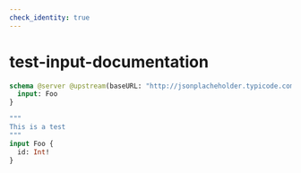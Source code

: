 ```yaml
---
check_identity: true
---
```


# test-input-documentation

```graphql @server
schema @server @upstream(baseURL: "http://jsonplacheholder.typicode.com") {
  input: Foo
}

"""
This is a test
"""
input Foo {
  id: Int!
}
```
